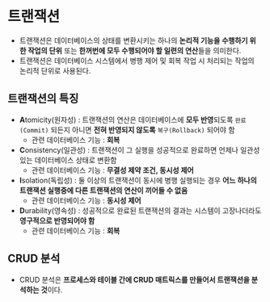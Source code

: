 # 트랜잭션
- 트랜잭션은 데이터베이스의 상태를 변환시키는 하나의 **논리적 기능을 수행하기 위한 작업의 단위** 또는 **한꺼번에 모두 수행되어야 할 일련의 연산**들을 의미한다.
- 트랜잭션은 데이터베이스 시스템에서 병행 제어 및 회복 작업 시 처리되는 작업의 논리적 단위로 사용된다.

## 트랜잭션의 특징
- **A**tomicity(원자성) : 트랜잭션의 연산은 데이터베이스에 **모두 반영**되도록 `완료(Commit)` 되든지 아니면 **전혀 반영되지 않도록** `복구(Rollback)` 되어야 함<br> 
  - 관련 데이터베이스 기능 : **회복**
- **C**onsistency(일관성) : 트랜잭션이 그 실행을 성공적으로 완료하면 언제나 일관성 있는 데이터베이스 상태로 변환함<br>
  - 관련 데이터베이스 기능 : **무결성 제약 조건, 동시성 제어**
- **I**solation(독립성) : 둘 이상의 트랜잭션이 동시에 병행 실행되는 경우 **어느 하나의 트랜잭션 실행중에 다른  트랜잭션의 연산이 끼어들 수 없음**<br>
  - 관련 데이터베이스 기능 : **동시성 제어**
- **D**urability(영속성) : 성공적으로 완료된 트랜잭션의 결과는 시스템이 고장나더라도 **영구적으로 반영되어야 함**<br>
  - 관련 데이터베이스 기능 : **회복**

## CRUD 분석
- CRUD 분석은 **프로세스와 테이블 간에 CRUD 매트릭스를 만들어서 트랜잭션을 분석하는 것**이다.